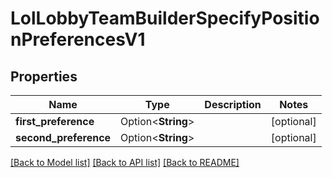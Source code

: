 # LolLobbyTeamBuilderSpecifyPositionPreferencesV1

## Properties

Name | Type | Description | Notes
------------ | ------------- | ------------- | -------------
**first_preference** | Option<**String**> |  | [optional]
**second_preference** | Option<**String**> |  | [optional]

[[Back to Model list]](../README.md#documentation-for-models) [[Back to API list]](../README.md#documentation-for-api-endpoints) [[Back to README]](../README.md)


